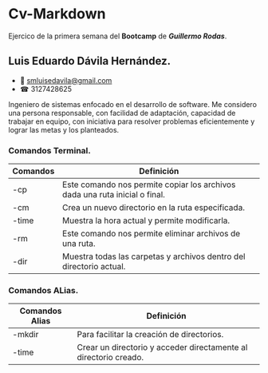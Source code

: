 # Cv-Markdown

Ejercico de la primera semana del **Bootcamp** de ***Guillermo Rodas***.

## Luis Eduardo Dávila Hernández.
- 📧 smluisedavila@gmail.com
- ☎ 3127428625

Ingeniero de sistemas enfocado en el desarrollo de software. Me considero una persona responsable,  con facilidad de adaptación, capacidad de trabajar en equipo, con iniciativa para resolver problemas eficientemente y lograr las metas y los  planteados.
 
 ### Comandos Terminal.

| Comandos | Definición |
|----------|----------|
| -cp   | Este comando nos permite copiar los archivos dada una ruta  inicial o final.  |
| -cm   | Crea un nuevo directorio en la ruta especificada.  | 
| -time | Muestra la hora actual y permite modificarla.   | 
| -rm   | Este comando nos permite eliminar archivos de una ruta.   | 
| -dir  | Muestra todas las carpetas y archivos dentro del directorio actual.  | 


### Comandos ALias.

| Comandos Alias | Definición |
|----------------|------------|
| -mkdir | Para facilitar la creación de directorios.  | 
| -time | Crear un directorio y acceder directamente al directorio creado.  | 



